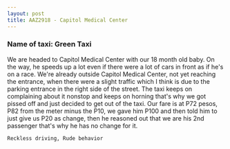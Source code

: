 ```yaml
---
layout: post
title: AAZ2918 - Capitol Medical Center
---
```


### Name of taxi: Green Taxi

We are headed to Capitol Medical Center with our 18 month old baby. On the way, he speeds up a lot even if there were a lot of cars in front as if he's on a race. We're already outside Capitol Medical Center, not yet reaching the entrance, when there were a slight traffic which I think is due to the parking entrance in the right side of the street. The taxi keeps on complaining about it nonstop and keeps on horning that's why we got pissed off and just decided to get out of the taxi. Our fare is at P72 pesos, P82 from the meter minus the P10, we gave him P100 and then told him to just give us P20 as change, then he reasoned out that we are his 2nd passenger that's why he has no change for it. 

```Reckless driving, Rude behavior```
